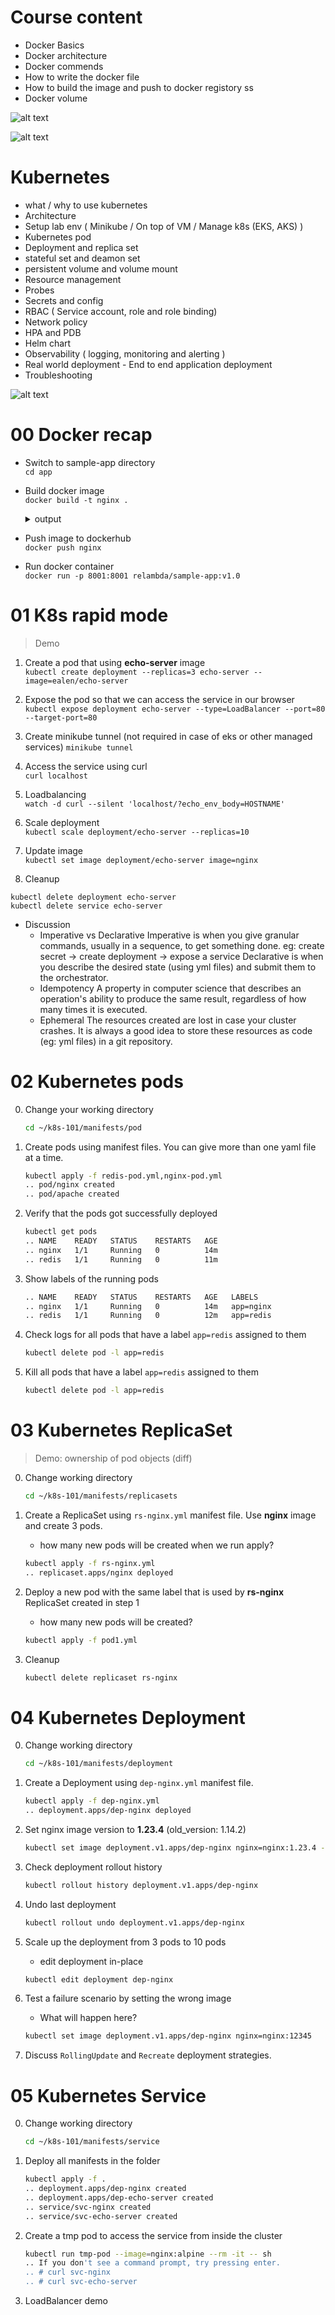 # Course content 
- Docker Basics
- Docker architecture
- Docker commends
- How to write the docker file 
- How to build the image and push to docker registory ss
- Docker volume



![alt text](image-1.png)


![alt text](image.png)




# Kubernetes
- what / why  to use kubernetes
- Architecture
- Setup lab env ( Minikube / On top of VM / Manage k8s (EKS, AKS) ) 
- Kubernetes pod
- Deployment  and replica set
- stateful set and deamon set 
- persistent volume and volume mount 
- Resource management 
- Probes 
- Secrets and config
- RBAC ( Service account, role and role binding)
- Network policy 
- HPA and PDB
- Helm chart
- Observability ( logging, monitoring and alerting )
- Real world deployment - End to end application deployment 
- Troubleshooting



![alt text](image-2.png)



# 00 Docker recap
- Switch to sample-app directory  
`cd app`

- Build docker image  
`docker build -t nginx .`
    <details>
        <summary>output</summary>

    ```sh
    > docker build -t sample-app:1.0 .
    [+] Building 2.8s (10/10) FINISHED
    => [internal] load build definition from Dockerfile                                                                                                         0.1s
    => => transferring dockerfile: 543B                                                                                                                         0.0s
    => [internal] load .dockerignore                                                                                                                            0.0s
    => => transferring context: 2B                                                                                                                              0.0s
    => [internal] load metadata for docker.io/library/python:3.9                                                                                                2.6s
    => [auth] library/python:pull token for registry-1.docker.io                                                                                                0.0s
    => [1/4] FROM docker.io/library/python:3.9@sha256:2d8875d28ca023a9056a828518adcdd634ba03740e1e3b197c06eb4527c6152c                                          0.0s
    => [internal] load build context                                                                                                                            0.0s
    => => transferring context: 2.79kB                                                                                                                          0.0s
    => CACHED [2/4] WORKDIR /app                                                                                                                                0.0s
    => CACHED [3/4] COPY . /app                                                                                                                                 0.0s
    => CACHED [4/4] RUN pip install -r requirements.txt                                                                                                         0.0s
    => exporting to image                                                                                                                                       0.0s
    => => exporting layers                                                                                                                                      0.0s
    => => writing image sha256:1f62567a00e68173ee2693c9d9da6522e5fdbbfbc2a1abbac20462425be123df                                                                 0.0s
    => => naming to docker.io/library/sample-app:1.0                                                                                                            0.0s

    Use 'docker scan' to run Snyk tests against images to find vulnerabilities and learn how to fix them
    ```

    </details>

- Push image to dockerhub  
`docker push nginx`

- Run docker container  
`docker run -p 8001:8001 relambda/sample-app:v1.0` 


# 01 K8s rapid mode
> Demo


1. Create a pod that using **echo-server** image  
`kubectl create deployment --replicas=3 echo-server --image=ealen/echo-server`

2. Expose the pod so that we can access the service in our browser  
`kubectl expose deployment echo-server --type=LoadBalancer --port=80 --target-port=80`

3. Create minikube tunnel (not required in case of eks or other managed services)
`minikube tunnel`

4. Access the service using curl  
`curl localhost`

5. Loadbalancing  
`watch -d curl --silent 'localhost/?echo_env_body=HOSTNAME'`

6. Scale deployment  
`kubectl scale deployment/echo-server --replicas=10`

7. Update image  
`kubectl set image deployment/echo-server image=nginx`

8. Cleanup
```
kubectl delete deployment echo-server
kubectl delete service echo-server
```
- Discussion
    - Imperative vs Declarative
        Imperative is when you give granular commands, usually in a sequence, to get something done. 
            eg: create secret -> create deployment -> expose a service 
        Declarative is when you describe the desired state (using yml files) and submit them to the orchestrator.
    - Idempotency 
        A property in computer science that describes an operation's ability to produce the same result, regardless of how many times it is executed.
    - Ephemeral
        The resources created are lost in case your cluster crashes. It is always a good idea to store these resources as code (eg: yml files) in a git repository.

# 02 Kubernetes pods
0. Change your working directory  
    ```sh
    cd ~/k8s-101/manifests/pod
    ```
1. Create pods using manifest files. You can give more than one yaml file at a time.
    ```sh
    kubectl apply -f redis-pod.yml,nginx-pod.yml
    .. pod/nginx created
    .. pod/apache created
    ```

2. Verify that the pods got successfully deployed
    ```sh
    kubectl get pods
    .. NAME    READY   STATUS    RESTARTS   AGE
    .. nginx   1/1     Running   0          14m
    .. redis   1/1     Running   0          11m
    ```

3. Show labels of the running pods
    ```sh
    .. NAME    READY   STATUS    RESTARTS   AGE   LABELS
    .. nginx   1/1     Running   0          14m   app=nginx
    .. redis   1/1     Running   0          12m   app=redis
    ```

4. Check logs for all pods that have a label `app=redis` assigned to them
    ```sh
    kubectl delete pod -l app=redis
    ```

5. Kill all pods that have a label `app=redis` assigned to them
    ```sh
    kubectl delete pod -l app=redis
    ```

# 03 Kubernetes ReplicaSet
> Demo: ownership of pod objects (diff)
0. Change working directory
    ```sh
    cd ~/k8s-101/manifests/replicasets
    ```

1. Create a ReplicaSet using `rs-nginx.yml` manifest file. Use **nginx** image and create 3 pods.
    - how many new pods will be created when we run apply?
    ```sh
    kubectl apply -f rs-nginx.yml
    .. replicaset.apps/nginx deployed
    ```

2. Deploy a new pod with the same label that is used by **rs-nginx** ReplicaSet created in step 1
    - how many new pods will be created?
    ```sh
    kubectl apply -f pod1.yml
    ```

3. Cleanup
    ```sh
    kubectl delete replicaset rs-nginx
    ```

# 04 Kubernetes Deployment
0. Change working directory
    ```sh
    cd ~/k8s-101/manifests/deployment 
    ```

1. Create a Deployment using `dep-nginx.yml` manifest file.
    ```sh
    kubectl apply -f dep-nginx.yml
    .. deployment.apps/dep-nginx deployed
    ```

2. Set nginx image version to **1.23.4** (old_version: 1.14.2)
    ```sh
    kubectl set image deployment.v1.apps/dep-nginx nginx=nginx:1.23.4 --record
    ```

3. Check deployment rollout history
    ```sh
    kubectl rollout history deployment.v1.apps/dep-nginx
    ```

4. Undo last deployment
    ```sh
    kubectl rollout undo deployment.v1.apps/dep-nginx
    ```

5. Scale up the deployment from 3 pods to 10 pods
    - edit deployment in-place
    ```sh
    kubectl edit deployment dep-nginx
    ```

6. Test a failure scenario by setting the wrong image
    - What will happen here?
    ```sh
    kubectl set image deployment.v1.apps/dep-nginx nginx=nginx:12345
    ```

7. Discuss `RollingUpdate` and `Recreate` deployment strategies.

# 05 Kubernetes Service
0. Change working directory
    ```sh
    cd ~/k8s-101/manifests/service 
    ```

1. Deploy all manifests in the folder
    ```sh
    kubectl apply -f .
    .. deployment.apps/dep-nginx created
    .. deployment.apps/dep-echo-server created
    .. service/svc-nginx created
    .. service/svc-echo-server created
    ```

2. Create a tmp pod to access the service from inside the cluster
    ```sh
    kubectl run tmp-pod --image=nginx:alpine --rm -it -- sh
    .. If you don't see a command prompt, try pressing enter.
    .. # curl svc-nginx
    .. # curl svc-echo-server
    ```

3. LoadBalancer demo
